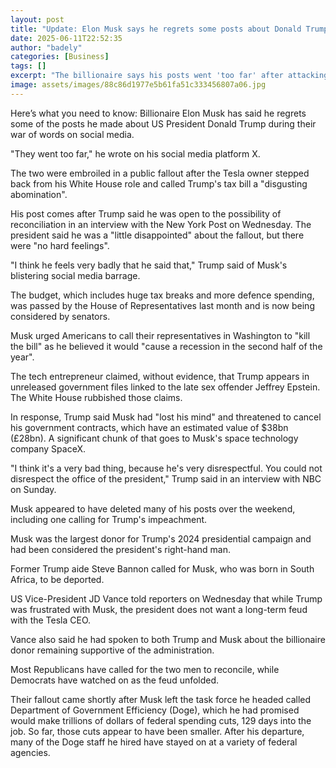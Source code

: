 ```yaml
---
layout: post
title: "Update: Elon Musk says he regrets some posts about Donald Trump"
date: 2025-06-11T22:52:35
author: "badely"
categories: [Business]
tags: []
excerpt: "The billionaire says his posts went 'too far' after attacking the US president's planned tax and spending bill."
image: assets/images/88c86d1977e5b61fa51c333456807a06.jpg
---
```


Here’s what you need to know: Billionaire Elon Musk has said he regrets some of the posts he made about US President Donald Trump during their war of words on social media. 

"They went too far," he wrote on his social media platform X. 

The two were embroiled in a public fallout after the Tesla owner stepped back from his White House role and called Trump's tax bill a "disgusting abomination". 

His post comes after Trump said he was open to the possibility of reconciliation in an interview with the New York Post on Wednesday. The president said he was a "little disappointed" about the fallout, but there were "no hard feelings".

"I think he feels very badly that he said that," Trump said of Musk's blistering social media barrage. 

The budget, which includes huge tax breaks and more defence spending, was passed by the House of Representatives last month and is now being considered by senators.

Musk urged Americans to call their representatives in Washington to "kill the bill" as he believed it would "cause a recession in the second half of the year".

The tech entrepreneur claimed, without evidence, that Trump appears in unreleased government files linked to the late sex offender Jeffrey Epstein. The White House rubbished those claims.

In response, Trump said Musk had "lost his mind" and threatened to cancel his government contracts, which have an estimated value of $38bn (£28bn). A significant chunk of that goes to Musk's space technology company SpaceX.

"I think it's a very bad thing, because he's very disrespectful. You could not disrespect the office of the president," Trump said in an interview with NBC on Sunday. 

Musk appeared to have deleted many of his posts over the weekend, including one calling for Trump's impeachment.

Musk was the largest donor for Trump's 2024 presidential campaign and had been considered the president's right-hand man. 

Former Trump aide Steve Bannon called for Musk, who was born in South Africa, to be deported.

US Vice-President JD Vance told reporters on Wednesday that while Trump was frustrated with Musk, the president does not want a long-term feud with the Tesla CEO. 

Vance also said he had spoken to both Trump and Musk about the billionaire donor remaining supportive of the administration. 

Most Republicans have called for the two men to reconcile, while Democrats have watched on as the feud unfolded.

Their fallout came shortly after Musk left the task force he headed called Department of Government Efficiency (Doge), which he had promised would make trillions of dollars of federal spending cuts, 129 days into the job. So far, those cuts appear to have been smaller. After his departure, many of the Doge staff he hired have stayed on at a variety of federal agencies.

